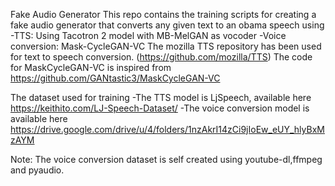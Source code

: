 Fake Audio Generator
This repo contains the training scripts for creating a fake audio generator that converts any given text to an obama speech using 
-TTS: Using Tacotron 2 model with MB-MelGAN as vocoder
-Voice conversion: Mask-CycleGAN-VC
The mozilla TTS repository has been used for text to speech conversion. (https://github.com/mozilla/TTS)
The code for MaskCycleGAN-VC is inspired from https://github.com/GANtastic3/MaskCycleGAN-VC

The dataset used for training
-The TTS model is LjSpeech, available here https://keithito.com/LJ-Speech-Dataset/
-The voice conversion model is available here https://drive.google.com/drive/u/4/folders/1nzAkrI14zCi9jIoEw_eUY_hlyBxMzAYM

Note: The voice conversion dataset is self created using youtube-dl,ffmpeg and pyaudio.